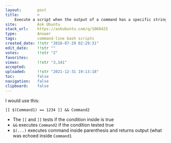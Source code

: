 ```yaml
---
layout:       post
title:        >
    Execute a script when the output of a command has a specific string
site:         Ask Ubuntu
stack_url:    https://askubuntu.com/q/1060425
type:         Answer
tags:         command-line bash scripts
created_date: !!str "2018-07-29 02:29:31"
edit_date:    !!str ""
votes:        !!str "2"
favorites:    
views:        !!str "3,141"
accepted:     
uploaded:     !!str "2021-12-31 19:13:18"
toc:          false
navigation:   false
clipboard:    false
---
```


I would use this:

``` 
[[ $(Command1) == 1234 ]] && Command2

```

- The `[[` and `]]` tests if the condition inside is true
- `&&` executes `Command2` if the condition tested true
- `$(...)` executes command inside parenthesis and returns output (what was echoed inside `Command1`
``` 


```
